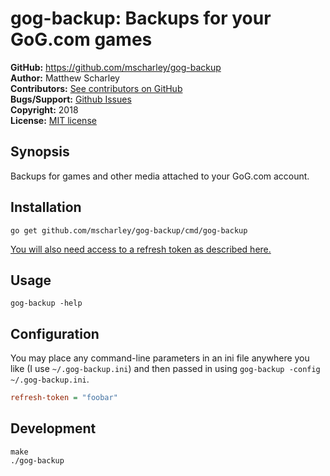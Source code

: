gog-backup: Backups for your GoG.com games
==========================================

**GitHub:** https://github.com/mscharley/gog-backup  
**Author:** Matthew Scharley  
**Contributors:** [See contributors on GitHub][gh-contrib]  
**Bugs/Support:** [Github Issues][gh-issues]  
**Copyright:** 2018  
**License:** [MIT license][license]

Synopsis
--------

Backups for games and other media attached to your GoG.com account.

Installation
------------

```console
go get github.com/mscharley/gog-backup/cmd/gog-backup
```

[You will also need access to a refresh token as described here.][auth-docs]

Usage
-----

```console
gog-backup -help
```

Configuration
-------------

You may place any command-line parameters in an ini file anywhere you like (I use `~/.gog-backup.ini`) and then
passed in using `gog-backup -config ~/.gog-backup.ini`.

```ini
refresh-token = "foobar"
```

Development
-----------

```console
make
./gog-backup
```

  [license]: https://raw.github.com/mscharley/gog-backup/master/LICENSE
  [gh-contrib]: https://github.com/mscharley/gog-backup/graphs/contributors
  [gh-issues]: https://github.com/mscharley/gog-backup/issues

  [auth-docs]: https://gogapidocs.readthedocs.io/en/latest/auth.html
